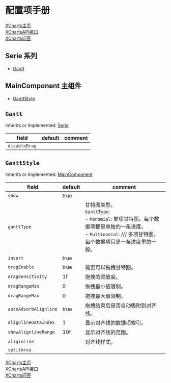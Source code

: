 # 配置项手册

[XCharts主页](https://github.com/XCharts-Team/XCharts)</br>
[XChartsAPI接口](XChartsAPI-ZH.md)</br>
[XCharts问答](XChartsFAQ-ZH.md)

## Serie 系列

- [Gantt](#Gantt)

## MainComponent 主组件

- [GanttStyle](#GanttStyle)

## `Gantt`

Inherits or Implemented: [Serie](#Serie)

|field|default|comment|
|--|--|--|
| `disableDrag` | |  |

## `GanttStyle`

Inherits or Implemented: [MainComponent](#MainComponent)

|field|default|comment|
|--|--|--|
| `show` |true |  |
| `ganttType` | | 甘特图类型。</br>`GanttType`:</br>- `Monomial`: 单项甘特图。每个数据项都是单独的一条进度。</br>- `Multinomial`: /// 多项甘特图。每个数据项只是一条进度里的一段。</br>|
| `invert` |true |  |
| `dragEnable` |true | 是否可以拖拽甘特图。 |
| `dragSensitivity` |1f | 拖拽的灵敏度。 |
| `dragRangeMin` |0 | 拖拽最小值限制。 |
| `dragRangeMax` |0 | 拖拽最大值限制。 |
| `autoAdsorbAlignline` |true | 拖拽结束后是否自动吸附到对齐线。 |
| `alignlineDataIndex` |1 | 显示对齐线的数据项索引。 |
| `showAlignlineRange` |10f | 显示对齐线的范围。 |
| `aliginLine` | | 对齐线样式。 |
| `splitArea` | |  |

[XCharts主页](https://github.com/XCharts-Team/XCharts)</br>
[XChartsAPI接口](XChartsAPI-ZH.md)</br>
[XCharts问答](XChartsFAQ-ZH.md)
